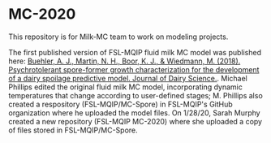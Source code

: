 
# MC-2020

This repository is for Milk-MC team to work on modeling projects. 

The first published version of FSL-MQIP fluid milk MC model was published here: [Buehler, A. J., Martin, N. H., Boor, K. J., & Wiedmann, M. (2018). Psychrotolerant spore-former growth characterization for the development of a dairy spoilage predictive model. Journal of Dairy Science.](https://doi.org/10.3168/jds.2018-14501). Michael Phillips edited the original fluid milk MC model, incorporating dynamic temperatures that change according to user-defined stages; M. Phillips also created a respository (FSL-MQIP/MC-Spore) in FSL-MQIP's GitHub organization where he uploaded the model files. On 1/28/20, Sarah Murphy created a new repository (FSL-MQIP MC-2020) where she uploaded a copy of files stored in FSL-MQIP/MC-Spore.  


